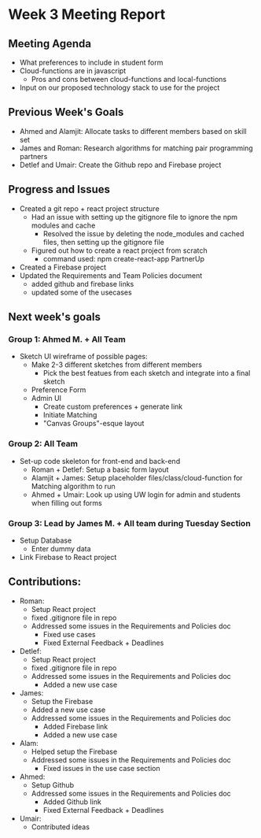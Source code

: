 # Week 3 Meeting Report

## Meeting Agenda
- What preferences to include in student form
- Cloud-functions are in javascript
  - Pros and cons between cloud-functions and local-functions
- Input on our proposed technology stack to use for the project

## Previous Week's Goals
- Ahmed and Alamjit: Allocate tasks to different members based on skill set
- James and Roman: Research algorithms for matching pair programming partners
- Detlef and Umair: Create the Github repo and Firebase project

## Progress and Issues
- Created a git repo + react project structure
  - Had an issue with setting up the gitignore file to ignore the npm modules and cache
    - Resolved the issue by deleting the node_modules and cached files, then setting up the gitignore file
  - Figured out how to create a react project from scratch
    - command used: npm create-react-app PartnerUp
- Created a Firebase project
- Updated the Requirements and Team Policies document
  - added github and firebase links
  - updated some of the usecases

## Next week's goals

###  Group 1: Ahmed M. + All Team
- Sketch UI wireframe of possible pages:
  - Make 2-3 different sketches from different members
    - Pick the best featues from each sketch and integrate into a final sketch
  - Preference Form
  - Admin UI
    - Create custom preferences + generate link
    - Initiate Matching
    - "Canvas Groups"-esque layout
  
###  Group 2: All Team
- Set-up code skeleton for front-end and back-end
  - Roman + Detlef: Setup a basic form layout
  - Alamjit + James: Setup placeholder files/class/cloud-function for Matching algorithm to run
  - Ahmed + Umair: Look up using UW login for admin and students when filling out forms

###  Group 3: Lead by James M. + All team during Tuesday Section
- Setup Database
  - Enter dummy data
- Link Firebase to React project




## Contributions:

- Roman:
  - Setup React project
  - fixed .gitignore file in repo
  - Addressed some issues in the Requirements and Policies doc
    - Fixed use cases
    - Fixed External Feedback + Deadlines
- Detlef: 
  - Setup React project
  - fixed .gitignore file in repo
  - Addressed some issues in the Requirements and Policies doc
    - Added a new use case
- James:
  - Setup the Firebase
  - Added a new use case
  - Addressed some issues in the Requirements and Policies doc
    - Added Firebase link
    - Added a new use case
- Alam: 
  - Helped setup the Firebase
  - Addressed some issues in the Requirements and Policies doc
    - Fixed issues in the use case section
- Ahmed: 
  - Setup Github 
  - Addressed some issues in the Requirements and Policies doc
    - Added Github link
    - Fixed External Feedback + Deadlines
- Umair: 
  - Contributed ideas

